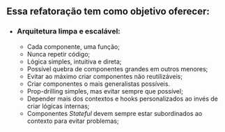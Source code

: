 ## Essa refatoração tem como objetivo oferecer:

- ### Arquitetura limpa e escalável:
  - Cada componente, uma função;
  - Nunca repetir código;
  - Lógica simples, intuitiva e direta;
  - Possível quebra de componentes grandes em outros menores;
  - Evitar ao máximo criar componentes não reutilizáveis;
  - Criar componentes o mais generalistas possíveis.
  - Prop-drilling simples, mas evitar sempre que possível;
  - Depender mais dos contextos e hooks personalizados ao invés de criar lógicas internas;
  - Componentes <i>Stateful</i> devem sempre estar subordinados ao contexto para evitar problemas;
